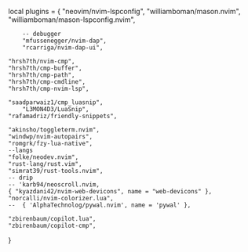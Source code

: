 local plugins = {
	"neovim/nvim-lspconfig",
	"williamboman/mason.nvim",
	"williamboman/mason-lspconfig.nvim",

        -- debugger
        "mfussenegger/nvim-dap",
        "rcarriga/nvim-dap-ui",

	"hrsh7th/nvim-cmp",
	"hrsh7th/cmp-buffer",
	"hrsh7th/cmp-path",
	"hrsh7th/cmp-cmdline",
	"hrsh7th/cmp-nvim-lsp",

	"saadparwaiz1/cmp_luasnip",
        "L3MON4D3/LuaSnip",
	"rafamadriz/friendly-snippets",

	"akinsho/toggleterm.nvim",
	"windwp/nvim-autopairs",
	"romgrk/fzy-lua-native",
	--langs
	"folke/neodev.nvim",
	"rust-lang/rust.vim",
	"simrat39/rust-tools.nvim",
	-- drip
	-- 'karb94/neoscroll.nvim,
	{ "kyazdani42/nvim-web-devicons", name = "web-devicons" },
	"norcalli/nvim-colorizer.lua",
	--  { 'AlphaTechnolog/pywal.nvim', name = 'pywal' },

	"zbirenbaum/copilot.lua",
	"zbirenbaum/copilot-cmp",
}
